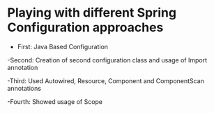 # Playing with different Spring Configuration approaches
- First: Java Based Configuration

-Second: Creation of second configuration class and usage of Import annotation

-Third: Used Autowired, Resource, Component and ComponentScan annotations

-Fourth: Showed usage of Scope
